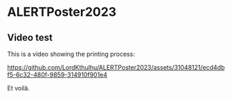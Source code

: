 # ALERTPoster2023

## Video test

This is a video showing the printing process:

https://github.com/LordKthulhu/ALERTPoster2023/assets/31048121/ecd4dbf5-6c32-480f-9859-314910f901e4

Et voilà.
